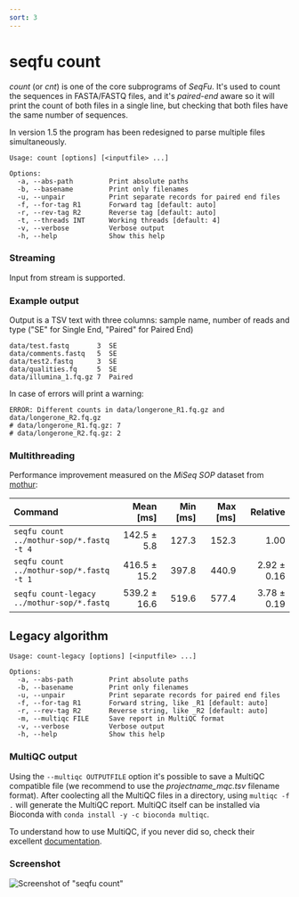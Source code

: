 ```yaml
---
sort: 3
---
```

# seqfu count

*count* (or *cnt*) is one of the core subprograms of *SeqFu*.
It's used to count the sequences in FASTA/FASTQ files, and it's _paired-end_ aware so
it will print the count of both files in a single line, but checking that both
files have the same number of sequences.

In version 1.5 the program has been redesigned to parse multiple files simultaneously.

```text
Usage: count [options] [<inputfile> ...]

Options:
  -a, --abs-path         Print absolute paths
  -b, --basename         Print only filenames
  -u, --unpair           Print separate records for paired end files
  -f, --for-tag R1       Forward tag [default: auto]
  -r, --rev-tag R2       Reverse tag [default: auto]
  -t, --threads INT      Working threads [default: 4]
  -v, --verbose          Verbose output
  -h, --help             Show this help
```

### Streaming

Input from stream is supported.

### Example output

Output is a TSV text with three columns: sample name, number of reads and type ("SE" for Single End, "Paired" for Paired End)

```text
data/test.fastq       3  SE
data/comments.fastq   5  SE
data/test2.fastq      3  SE
data/qualities.fq     5  SE
data/illumina_1.fq.gz 7  Paired
```

In case of errors will print a warning:

```text
ERROR: Different counts in data/longerone_R1.fq.gz and data/longerone_R2.fq.gz
# data/longerone_R1.fq.gz: 7
# data/longerone_R2.fq.gz: 2
```

### Multithreading

Performance improvement measured on the _MiSeq SOP_ dataset from [mothur](https://mothur.org):

| Command | Mean [ms] | Min [ms] | Max [ms] | Relative |
|:---|---:|---:|---:|---:|
| `seqfu count ../mothur-sop/*.fastq -t 4`   | 142.5 ± 5.8  | 127.3 | 152.3 | 1.00        |
| `seqfu count ../mothur-sop/*.fastq -t 1`   | 416.5 ± 15.2 | 397.8 | 440.9 | 2.92 ± 0.16 |
| `seqfu count-legacy ../mothur-sop/*.fastq` | 539.2 ± 16.6 | 519.6 | 577.4 | 3.78 ± 0.19 |

## Legacy algorithm

```text
Usage: count-legacy [options] [<inputfile> ...]

Options:
  -a, --abs-path         Print absolute paths
  -b, --basename         Print only filenames
  -u, --unpair           Print separate records for paired end files
  -f, --for-tag R1       Forward string, like _R1 [default: auto]
  -r, --rev-tag R2       Reverse string, like _R2 [default: auto]
  -m, --multiqc FILE     Save report in MultiQC format
  -v, --verbose          Verbose output
  -h, --help             Show this help
```

### MultiQC output

Using the  `--multiqc OUTPUTFILE` option it's possible to save a MultiQC compatible file (we recommend to use the *projectname_mqc.tsv* filename format).
After coolecting all the MultiQC files in a directory, using `multiqc -f .` will generate the MultiQC report.
MultiQC itself can be installed via Bioconda with `conda install -y -c bioconda multiqc`.

To understand how to use MultiQC, if you never did so, check their excellent [documentation](https://multiqc.info).

### Screenshot

![Screenshot of "seqfu count"]({{site.baseurl}}/img/screenshot-count.svg "SeqFu cat")